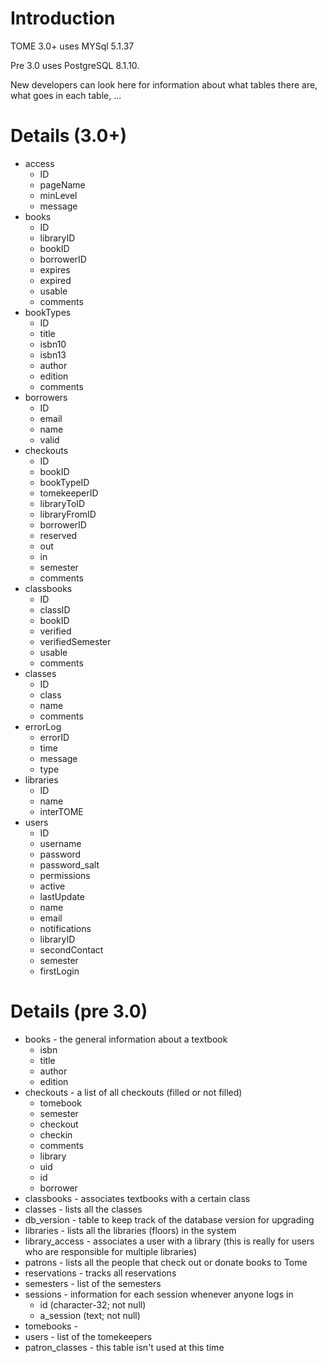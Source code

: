 # Introduction #

TOME 3.0+ uses MYSql 5.1.37

Pre 3.0 uses PostgreSQL 8.1.10.

New developers can look here for information about what tables there are, what goes in each table, ...

# Details (3.0+) #
  * access
    * ID
    * pageName
    * minLevel
    * message
  * books
    * ID
    * libraryID
    * bookID
    * borrowerID
    * expires
    * expired
    * usable
    * comments
  * bookTypes
    * ID
    * title
    * isbn10
    * isbn13
    * author
    * edition
    * comments
  * borrowers
    * ID
    * email
    * name
    * valid
  * checkouts
    * ID
    * bookID
    * bookTypeID
    * tomekeeperID
    * libraryToID
    * libraryFromID
    * borrowerID
    * reserved
    * out
    * in
    * semester
    * comments
  * classbooks
    * ID
    * classID
    * bookID
    * verified
    * verifiedSemester
    * usable
    * comments
  * classes
    * ID
    * class
    * name
    * comments
  * errorLog
    * errorID
    * time
    * message
    * type
  * libraries
    * ID
    * name
    * interTOME
  * users
    * ID
    * username
    * password
    * password\_salt
    * permissions
    * active
    * lastUpdate
    * name
    * email
    * notifications
    * libraryID
    * secondContact
    * semester
    * firstLogin


# Details (pre 3.0) #
  * books - the general information about a textbook
    * isbn
    * title
    * author
    * edition
  * checkouts - a list of all checkouts (filled or not filled)
    * tomebook
    * semester
    * checkout
    * checkin
    * comments
    * library
    * uid
    * id
    * borrower
  * classbooks - associates textbooks with a certain class
  * classes - lists all the classes
  * db\_version - table to keep track of the database version for upgrading
  * libraries - lists all the libraries (floors) in the system
  * library\_access - associates a user with a library (this is really for users who are responsible for multiple libraries)
  * patrons - lists all the people that check out or donate books to Tome
  * reservations - tracks all reservations
  * semesters - list of the semesters
  * sessions - information for each session whenever anyone logs in
    * id (character-32; not null)
    * a\_session (text; not null)
  * tomebooks -
  * users - list of the tomekeepers
  * patron\_classes - this table isn't used at this time